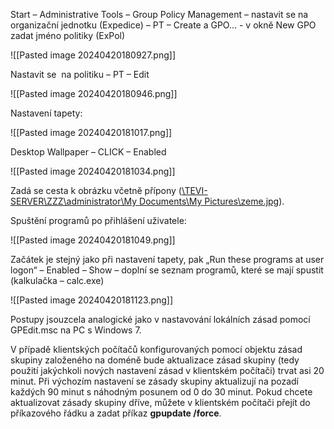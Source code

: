 Start – Administrative Tools – Group Policy Management – nastavit se na organizační jednotku (Expedice) – PT – Create a GPO… - v okně New GPO zadat jméno politiky (ExPol)

![[Pasted image 20240420180927.png]]

Nastavit se  na politiku – PT – Edit

![[Pasted image 20240420180946.png]]

Nastavení tapety:

![[Pasted image 20240420181017.png]]

Desktop Wallpaper – CLICK – Enabled

![[Pasted image 20240420181034.png]]

Zadá se cesta k obrázku včetně přípony ([\\TEVI-SERVER\ZZZ\administrator\My Documents\My Pictures\zeme.jpg](file:///\\TEVI-SERVER\ZZZ\administrator\My%20Documents\My%20Pictures\zeme.jpg)).

Spuštění programů po přihlášení uživatele:

![[Pasted image 20240420181049.png]]

Začátek je stejný jako při nastavení tapety, pak „Run these programs at user logon“ – Enabled – Show – doplní se seznam programů, které se mají spustit (kalkulačka – calc.exe)

![[Pasted image 20240420181123.png]]

Postupy jsouzcela analogické jako v nastavování lokálních zásad pomocí GPEdit.msc na PC s Windows 7.

V případě klientských počítačů konfigurovaných pomocí objektu zásad skupiny založeného na doméně bude aktualizace zásad skupiny (tedy použití jakýchkoli nových nastavení zásad v klientském počítači) trvat asi 20 minut. Při výchozím nastavení se zásady skupiny aktualizují na pozadí každých 90 minut s náhodným posunem od 0 do 30 minut. Pokud chcete aktualizovat zásady skupiny dříve, můžete v klientském počítači přejít do příkazového řádku a zadat příkaz **gpupdate /force**.